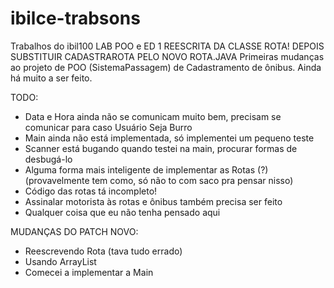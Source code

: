 # ibilce-trabsons
Trabalhos do ibil100
LAB POO e ED 1
REESCRITA DA CLASSE ROTA! DEPOIS SUBSTITUIR CADASTRAROTA PELO NOVO ROTA.JAVA
Primeiras mudanças ao projeto de POO (SistemaPassagem) de Cadastramento de ônibus.
Ainda há muito a ser feito.

TODO:
* Data e Hora ainda não se comunicam muito bem, precisam se comunicar para caso Usuário Seja Burro
* Main ainda não está implementada, só implementei um pequeno teste
* Scanner está bugando quando testei na main, procurar formas de desbugá-lo
* Alguma forma mais inteligente de implementar as Rotas (?) (provavelmente tem como, só não to com saco pra pensar nisso)
* Código das rotas tá incompleto!
* Assinalar motorista às rotas e ônibus também precisa ser feito
* Qualquer coisa que eu não tenha pensado aqui

MUDANÇAS DO PATCH NOVO:
* Reescrevendo Rota (tava tudo errado)
* Usando ArrayList
* Comecei a implementar a Main
